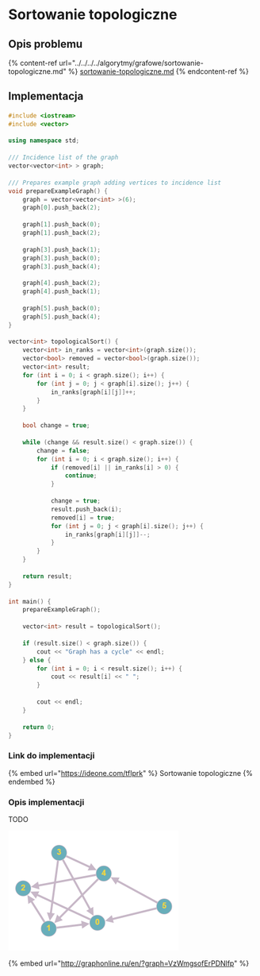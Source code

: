 # Sortowanie topologiczne

## Opis problemu

{% content-ref url="../../../../algorytmy/grafowe/sortowanie-topologiczne.md" %}
[sortowanie-topologiczne.md](../../../../algorytmy/grafowe/sortowanie-topologiczne.md)
{% endcontent-ref %}

## Implementacja

```cpp
#include <iostream>
#include <vector>

using namespace std;

/// Incidence list of the graph
vector<vector<int> > graph;

/// Prepares example graph adding vertices to incidence list
void prepareExampleGraph() {
    graph = vector<vector<int> >(6);
    graph[0].push_back(2);

    graph[1].push_back(0);
    graph[1].push_back(2);

    graph[3].push_back(1);
    graph[3].push_back(0);
    graph[3].push_back(4);

    graph[4].push_back(2);
    graph[4].push_back(1);

    graph[5].push_back(0);
    graph[5].push_back(4);
}

vector<int> topologicalSort() {
    vector<int> in_ranks = vector<int>(graph.size());
    vector<bool> removed = vector<bool>(graph.size());
    vector<int> result;
    for (int i = 0; i < graph.size(); i++) {
        for (int j = 0; j < graph[i].size(); j++) {
            in_ranks[graph[i][j]]++;
        }
    }

    bool change = true;

    while (change && result.size() < graph.size()) {
        change = false;
        for (int i = 0; i < graph.size(); i++) {
            if (removed[i] || in_ranks[i] > 0) {
                continue;
            }

            change = true;
            result.push_back(i);
            removed[i] = true;
            for (int j = 0; j < graph[i].size(); j++) {
                in_ranks[graph[i][j]]--;
            }
        }
    }

    return result;
}

int main() {
    prepareExampleGraph();
    
    vector<int> result = topologicalSort();
    
    if (result.size() < graph.size()) {
        cout << "Graph has a cycle" << endl;
    } else {
        for (int i = 0; i < result.size(); i++) {
            cout << result[i] << " ";
        }

        cout << endl;
    }

    return 0;
}
```

### Link do implementacji

{% embed url="https://ideone.com/tfIprk" %}
Sortowanie topologiczne
{% endembed %}

### Opis implementacji

TODO

![Przykładowy graf wykorzystany w implementacji](../../../../.gitbook/assets/example_graph_topological_sort.png)

{% embed url="http://graphonline.ru/en/?graph=VzWmgsofErPDNlfp" %}
